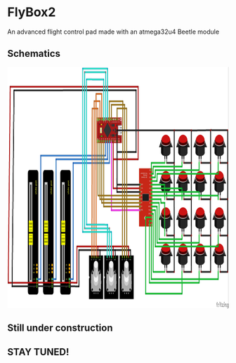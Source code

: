 # FlyBox2
An advanced flight control pad made with an atmega32u4 Beetle module



## Schematics

<p align="center">
<img src="https://github.com/mancio/FlyBox2/blob/master/fritzing/project/main_wiring.jpg" width="650" height="550" />
</p>

## Still under construction 
## STAY TUNED!
